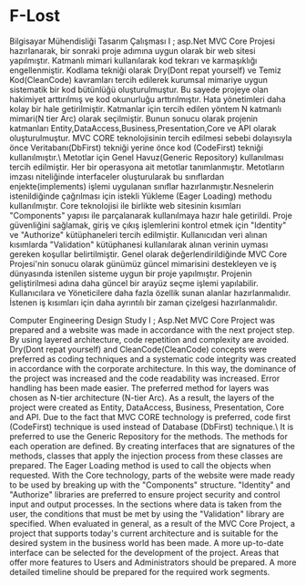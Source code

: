 # F-Lost

Bilgisayar Mühendisliği Tasarım Çalışması I ;
asp.Net MVC Core Projesi hazırlanarak, bir sonraki proje adımına uygun olarak bir web sitesi yapılmıştır. Katmanlı mimari kullanılarak kod tekrarı ve karmaşıklığı engellenmiştir. Kodlama tekniği olarak Dry(Dont repat yourself) ve Temiz Kod(CleanCode) kavramları tercih edilerek kurumsal mimariye uygun sistematik bir kod bütünlüğü oluşturulmuştur. Bu sayede projeye olan hakimiyet arttırılmış ve kod okunurluğu arttırılmıştır. Hata yönetimleri daha kolay bir hale getirilmiştir. Katmanlar için tercih edilen yöntem N katmanlı mimari(N tier Arc) olarak seçilmiştir. Bunun sonucu olarak projenin katmanları Entity,DataAccess,Business,Presentation,Core ve API olarak oluşturulmuştur. MVC CORE teknolojisinin tercih edilmesi sebebi dolayısıyla önce Veritabanı(DbFirst) tekniği yerine önce kod (CodeFirst) tekniği kullanılmıştır.\\
Metotlar için Genel Havuz(Generic Repository) kullanılması tercih edilmiştir. Her bir operasyona ait metotlar tanımlanmıştır. Metotların imzası niteliğinde interfaceler oluşturularak bu sınıflardan enjekte(implements) işlemi uygulanan sınıflar hazırlanmıştır.Nesnelerin istenildiğinde çağrılması için istekli Yükleme (Eager Loading) methodu kullanılmıştır. Core teknolojisi ile birlikte web sitesinin kısımları "Components" yapısı ile parçalanarak kullanılmaya hazır hale getirildi. Proje güvenliğini sağlamak, giriş ve çıkış işlemlerini kontrol etmek için "Identity" ve "Authorize" kütüphaneleri tercih edilmiştir. Kullanıcıdan veri alınan kısımlarda "Validation" kütüphanesi kullanılarak alınan verinin uyması gereken koşullar belirtilmiştir.
Genel olarak değerlendirildiğinde MVC Core Projesi'nin sonucu olarak günümüz güncel mimarisini destekleyen ve iş dünyasında istenilen sisteme uygun bir proje yapılmıştır. Projenin geliştirilmesi adına daha güncel bir arayüz seçme işlemi yapılabilir. Kullanıcılara ve Yöneticilere daha fazla özellik sunan alanlar hazırlanmalıdır. İstenen iş kısımları için daha ayrıntılı bir zaman çizelgesi hazırlanmalıdır.


Computer Engineering Design Study I ;
Asp.Net MVC Core Project was prepared and a website was made in accordance with the next project step. By using layered architecture, code repetition and complexity are avoided. Dry(Dont repat yourself) and CleanCode(CleanCode) concepts were preferred as coding techniques and a systematic code integrity was created in accordance with the corporate architecture. In this way, the dominance of the project was increased and the code readability was increased. Error handling has been made easier. The preferred method for layers was chosen as N-tier architecture (N-tier Arc). As a result, the layers of the project were created as Entity, DataAccess, Business, Presentation, Core and API. Due to the fact that MVC CORE technology is preferred, code first (CodeFirst) technique is used instead of Database (DbFirst) technique.\\
It is preferred to use the Generic Repository for the methods. The methods for each operation are defined. By creating interfaces that are signatures of the methods, classes that apply the injection process from these classes are prepared. The Eager Loading method is used to call the objects when requested. With the Core technology, parts of the website were made ready to be used by breaking up with the "Components" structure. "Identity" and "Authorize" libraries are preferred to ensure project security and control input and output processes. In the sections where data is taken from the user, the conditions that must be met by using the "Validation" library are specified.
When evaluated in general, as a result of the MVC Core Project, a project that supports today's current architecture and is suitable for the desired system in the business world has been made. A more up-to-date interface can be selected for the development of the project. Areas that offer more features to Users and Administrators should be prepared. A more detailed timeline should be prepared for the required work segments.
